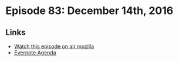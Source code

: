 # Episode 83: December 14th, 2016

## Links
* [Watch this episode on air mozilla](https://air.mozilla.org/the-joy-of-coding-episode-83/)
* [Evernote Agenda](https://www.evernote.com/l/AbLJruFEbBdFUa1O7cY5lqETu_5IW1vYFsE)
